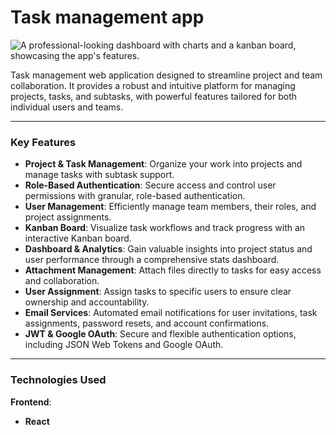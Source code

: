 # Task management app

![A professional-looking dashboard with charts and a kanban board, showcasing the app's features.](placeholder-image-url)

Task management web application designed to streamline project and team collaboration. It provides a robust and intuitive platform for managing projects, tasks, and subtasks, with powerful features tailored for both individual users and teams.

---

### Key Features

* **Project & Task Management**: Organize your work into projects and manage tasks with subtask support.
* **Role-Based Authentication**: Secure access and control user permissions with granular, role-based authentication.
* **User Management**: Efficiently manage team members, their roles, and project assignments.
* **Kanban Board**: Visualize task workflows and track progress with an interactive Kanban board.
* **Dashboard & Analytics**: Gain valuable insights into project status and user performance through a comprehensive stats dashboard.
* **Attachment Management**: Attach files directly to tasks for easy access and collaboration.
* **User Assignment**: Assign tasks to specific users to ensure clear ownership and accountability.
* **Email Services**: Automated email notifications for user invitations, task assignments, password resets, and account confirmations.
* **JWT & Google OAuth**: Secure and flexible authentication options, including JSON Web Tokens and Google OAuth.

---

### Technologies Used

**Frontend**:
* **React**
* **TypeScript**
* **Dnd-kit**
* **Axios**
* **Tailwind CSS**

**Backend**:
* **ASP.NET Core**
* **SQL Server**
* **Entity Framework Core (EF Core)**
* **JWT (JSON Web Tokens)**
